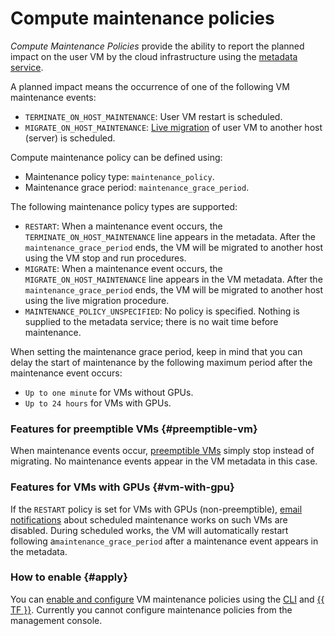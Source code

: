 # Compute maintenance policies

*Compute Maintenance Policies* provide the ability to report the planned impact on the user VM by the cloud infrastructure using the [metadata service](vm-metadata.md).

A planned impact means the occurrence of one of the following VM maintenance events:

* `TERMINATE_ON_HOST_MAINTENANCE`: User VM restart is scheduled.
* `MIGRATE_ON_HOST_MAINTENANCE`: [Live migration](live-migration.md) of user VM to another host (server) is scheduled.

Compute maintenance policy can be defined using:

* Maintenance policy type: `maintenance_policy`.
* Maintenance grace period: `maintenance_grace_period`.

The following maintenance policy types are supported:

* `RESTART`: When a maintenance event occurs, the `TERMINATE_ON_HOST_MAINTENANCE` line appears in the metadata. After the `maintenance_grace_period` ends, the VM will be migrated to another host using the VM stop and run procedures.
* `MIGRATE`: When a maintenance event occurs, the `MIGRATE_ON_HOST_MAINTENANCE` line appears in the VM metadata. After the `maintenance_grace_period` ends, the VM will be migrated to another host using the live migration procedure.
* `MAINTENANCE_POLICY_UNSPECIFIED`: No policy is specified. Nothing is supplied to the metadata service; there is no wait time before maintenance.

When setting the maintenance grace period, keep in mind that you can delay the start of maintenance by the following maximum period after the maintenance event occurs:

* `Up to one minute` for VMs without GPUs.
* `Up to 24 hours` for VMs with GPUs.

### Features for preemptible VMs {#preemptible-vm}

When maintenance events occur, [preemptible VMs](preemptible-vm.md) simply stop instead of migrating. No maintenance events appear in the VM metadata in this case.

### Features for VMs with GPUs {#vm-with-gpu}

If the `RESTART` policy is set for VMs with GPUs (non-preemptible), [email notifications](../../resource-manager/concepts/notify.md#technical) about scheduled maintenance works on such VMs are disabled. During scheduled works, the VM will automatically restart following a`maintenance_grace_period` after a maintenance event appears in the metadata.

### How to enable {#apply}

You can [enable and configure](../operations/vm-control/vm-update-policies.md) VM maintenance policies using the [CLI](../../cli/index.yaml) and [{{ TF }}](../../tutorials/infrastructure-management/terraform-quickstart.md). Currently you cannot configure maintenance policies from the management console.
